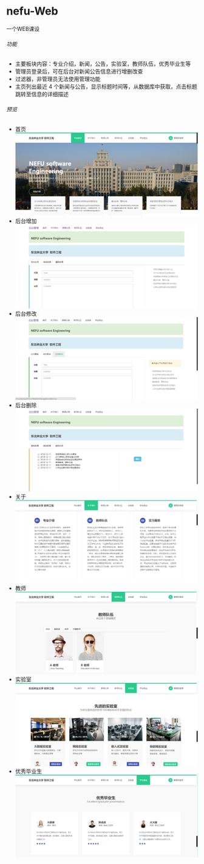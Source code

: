 # nefu-Web
一个WEB课设
###### 功能
+ 主要板块内容：专业介绍，新闻，公告，实验室，教师队伍，优秀毕业生等
+ 管理员登录后，可在后台对新闻公告信息进行增删改查
+ 过滤器，非管理员无法使用管理功能
+ 主页列出最近 4 个新闻与公告，显示标题时间等，从数据库中获取，点击标题跳转至信息的详细描述

###### 预览
+ 首页
![home page](./exhibition_image/home_page.png)
+ 后台增加
![add](./exhibition_image/add.png)
+ 后台修改
![alter](./exhibition_image/alter.png)
+ 后台删除
![delete](./exhibition_image/delete.png)
+ 关于
![about](./exhibition_image/about.png)
+ 教师
![teams](./exhibition_image/teams.png)
+ 实验室
![lab](./exhibition_image/lab.png)
+ 优秀毕业生
![graduates](./exhibition_image/graduates.png)
